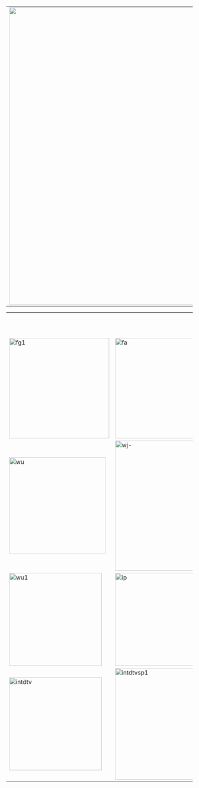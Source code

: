 <table align="center" >
	<tr>
		<td>
		<img src="https://github.com/j168/j688/blob/master/menu/f-s1.jpg" width="800" hight="75">	
		</td>	
	</tr>	
</table>

<table  width="800">
<tr>
	<td width="240"><img src="   " height="60" align="middle"></td>
	<td></td>
	<td></td>
</tr>
<tr>
	<td><img src="https://github.com/j168/j688/blob/master/menu/fg1.jpg" align="middle" width="270" alt="fg1" style="max-width:100%;"></a></td>
	<td><a href="https://git.io/vN7BW"><img src="https://github.com/j168/j688/blob/master/menu/fa.jpg" align="middle" width="270" alt="fa"></a></td>
	<td><a href="https://github.com/gofun72/telove/blob/master/soft/zi_you_men_7.64_(0109)_desktop.zip?raw=true"><img src="https://github.com/j168/j688/blob/master/menu/fj.jpg" align="middle" width="270" alt="fj"></a> </td>
	<td><a href="https://github.com/gofun72/telove/blob/master/soft/zi_you_men_7.64_(0109)_desktop.zip?raw=true"><img src="https://github.com/j168/j688/blob/master/menu/fg.jpg" align="middle" width="270" alt="fg"></a> </td>
</tr>

<tr>
	<td><img src="https://github.com/j168/j688/blob/master/menu/wu.jpg" align="middle" width="260" alt="wu"></td>
<td><a href="https://git.io/vN74F"><img src="https://github.com/j168/j688/blob/master/menu/wj-.jpg" align="middle" width="350" alt="wj-"></a></td>
	<td><a href="https://git.io/vN74F"><img src="https://github.com/j168/j688/blob/master/menu/wa-.jpg" align="middle" width="350" alt="wa-"></a></td>
	<td><a href="https://github.com/gofun72/telove/blob/master/soft/u1704.zip?raw=true"><img src="https://github.com/j168/j688/blob/master/menu/wu2-.jpg" align="middle" width="350" alt="wu2"></a></td>
</tr>
<tr>
	<td><a href="https://github.com/gofun72/telove/blob/master/soft/u1704.zip?raw=true"><img src="https://github.com/j168/j688/blob/master/menu/wu1.jpg" align="middle" width="250" alt="wu1"></a></td>	
		<td><a href="https://github.com/gofun72/telove/blob/master/soft/u1704.zip?raw=true"><img src="https://github.com/j168/j688/blob/master/menu/ip.jpg" align="middle" width="250" alt="ip"></a></td><p>
		<td><a href="https://github.com/gofun72/telove/blob/master/soft/Green_iPPOTV.exe?raw=true"><img src="https://github.com/j168/j688/blob/master/menu/ip-1v.jpg" align="middle" width="250" alt="ip-1v"></a></td>	
	</tr><p>
<tr>
	<td><img src="https://github.com/j168/j688/blob/master/menu/intd.jpg" align="middle" width="250" alt="intdtv"></td>
	<td><a href="https://github.com/gofun72/telove/blob/master/soft/iNTD_TVsp1.apk?raw=true"><img src="https://github.com/j168/j688/blob/master/menu/intd-s.jpg" align="middle" width="300"  alt="intdtvsp1"></a></td>
	<td></td>
</tr>
</table>




